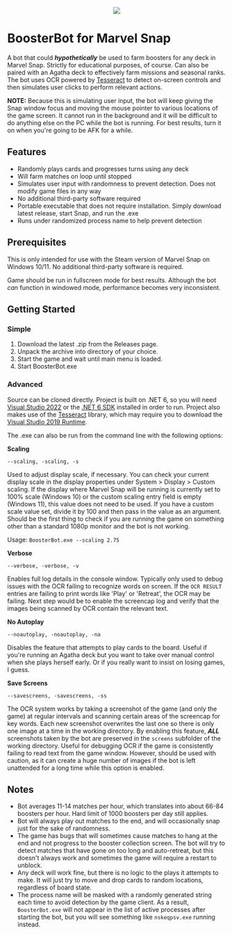 <p align="center">
 <img src="https://github.com/TurmanTech/booster-bot/assets/39720285/0bbc5968-6c91-4bc7-95ed-99727e48062e" />
</p>

# BoosterBot for Marvel Snap
A bot that could ***hypothetically*** be used to farm boosters for any deck in Marvel Snap. Strictly for educational purposes, of course. Can also be paired with an Agatha deck to effectively farm missions and seasonal ranks. The bot uses OCR powered by [Tesseract](https://github.com/charlesw/tesseract/) to detect on-screen controls and then simulates user clicks to perform relevant actions.

**NOTE:** Because this is simulating user input, the bot will keep giving the Snap window focus and moving the mouse pointer to various locations of the game screen. It cannot run in the background and it will be difficult to do anything else on the PC while the bot is running. For best results, turn it on when you're going to be AFK for a while.

## Features

- Randomly plays cards and progresses turns using any deck
- Will farm matches on loop until stopped 
- Simulates user input with randomness to prevent detection. Does not modify game files in any way
- No additional third-party software required 
- Portable executable that does not require installation. Simply download latest release, start Snap, and run the .exe
- Runs under randomized process name to help prevent detection

## Prerequisites

This is only intended for use with the Steam version of Marvel Snap on Windows 10/11. No additional third-party software is required.

Game should be run in fullscreen mode for best results. Although the bot *can* function in windowed mode, performance becomes very inconsistent.

## Getting Started

### Simple

1. Download the latest .zip from the Releases page.
2. Unpack the archive into directory of your choice. 
3. Start the game and wait until main menu is loaded.
4. Start BoosterBot.exe 

### Advanced

Source can be cloned directly. Project is built on .NET 6, so you will need [Visual Studio 2022](https://visualstudio.microsoft.com/downloads/) or the [.NET 6 SDK](https://dotnet.microsoft.com/en-us/download/dotnet/6.0) installed in order to run. Project also makes use of the [Tesseract](https://github.com/charlesw/tesseract/) library, which may require you to download the [Visual Studio 2019 Runtime](https://visualstudio.microsoft.com/downloads/).

The .exe can also be run from the command line with the following options:

**Scaling** 

`--scaling, -scaling, -s`

Used to adjust display scale, if necessary. You can check your current display scale in the display properties under System > Display > Custom scaling. If the display where Marvel Snap will be running is currently set to 100% scale (Windows 10) or the custom scaling entry field is empty (Windows 11), this value does not need to be used. If you have a custom scale value set, divide it by 100 and then pass in the value as an argument. Should be the first thing to check if you are running the game on something other than a standard 1080p monitor and the bot is not working.

Usage: `BoosterBot.exe --scaling 2.75`

**Verbose** 

`--verbose, -verbose, -v`

Enables full log details in the console window. Typically only used to debug issues with the OCR failing to recognize words on screen. If the `OCR RESULT` entries are failing to print words like 'Play' or 'Retreat', the OCR may be failing. Next step would be to enable the screencap log and verify that the images being scanned by OCR contain the relevant text.

**No Autoplay** 

`--noautoplay, -noautoplay, -na`

Disables the feature that attempts to play cards to the board. Useful if you're running an Agatha deck but you want to take over manual control when she plays herself early. Or if you really want to insist on losing games, I guess.

**Save Screens** 

`--savescreens, -savescreens, -ss`

The OCR system works by taking a screenshot of the game (and only the game) at regular intervals and scanning certain areas of the screencap for key words. Each new screenshot overwrites the last one so there is only one image at a time in the working directory. By enabling this feature, ***ALL*** screenshots taken by the bot are preserved in the `screens` subfolder of the working directory. Useful for debugging OCR if the game is consistently failing to read text from the game window. However, should be used with caution, as it can create a huge number of images if the bot is left unattended for a long time while this option is enabled.

## Notes

- Bot averages 11-14 matches per hour, which translates into about 66-84 boosters per hour. Hard limit of 1000 boosters per day still applies.
- Bot will always play out matches to the end, and will occasionally snap just for the sake of randomness.
- The game has bugs that will sometimes cause matches to hang at the end and not progress to the booster collection screen. The bot will try to detect matches that have gone on too long and auto-retreat, but this doesn't always work and sometimes the game will require a restart to unblock.
- Any deck will work fine, but there is no logic to the plays it attempts to make. It will just try to move and drop cards to random locations, regardless of board state.
- The process name will be masked with a randomly generated string each time to avoid detection by the game client. As a result, `BoosterBot.exe` will not appear in the list of active processes after starting the bot, but you will see something like `nskeqpsv.exe` running instead.

